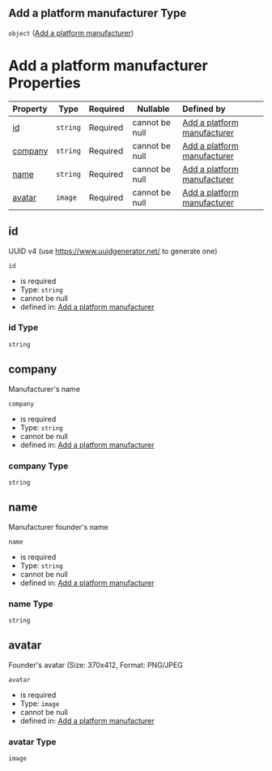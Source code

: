 ## Add a platform manufacturer Type

`object` ([Add a platform manufacturer](add-manufacturer.md))

# Add a platform manufacturer Properties

| Property            | Type     | Required | Nullable       | Defined by                                                                                                        |
| :------------------ | -------- | -------- | -------------- | :---------------------------------------------------------------------------------------------------------------- |
| [id](#id)           | `string` | Required | cannot be null | [Add a platform manufacturer](add-manufacturer-properties-id.md "add-manufacturer.json#/properties/id")           |
| [company](#company) | `string` | Required | cannot be null | [Add a platform manufacturer](add-manufacturer-properties-company.md "add-manufacturer.json#/properties/company") |
| [name](#name)       | `string` | Required | cannot be null | [Add a platform manufacturer](add-manufacturer-properties-name.md "add-manufacturer.json#/properties/name")       |
| [avatar](#avatar)   | `image`  | Required | cannot be null | [Add a platform manufacturer](add-manufacturer-properties-avatar.md "add-manufacturer.json#/properties/avatar")   |

## id

UUID v4 (use <https://www.uuidgenerator.net/> to generate one)


`id`

-   is required
-   Type: `string`
-   cannot be null
-   defined in: [Add a platform manufacturer](add-manufacturer-properties-id.md "add-manufacturer.json#/properties/id")

### id Type

`string`

## company

Manufacturer's name


`company`

-   is required
-   Type: `string`
-   cannot be null
-   defined in: [Add a platform manufacturer](add-manufacturer-properties-company.md "add-manufacturer.json#/properties/company")

### company Type

`string`

## name

Manufacturer founder's name


`name`

-   is required
-   Type: `string`
-   cannot be null
-   defined in: [Add a platform manufacturer](add-manufacturer-properties-name.md "add-manufacturer.json#/properties/name")

### name Type

`string`

## avatar

Founder's avatar (Size: 370x412, Format: PNG/JPEG


`avatar`

-   is required
-   Type: `image`
-   cannot be null
-   defined in: [Add a platform manufacturer](add-manufacturer-properties-avatar.md "add-manufacturer.json#/properties/avatar")

### avatar Type

`image`
